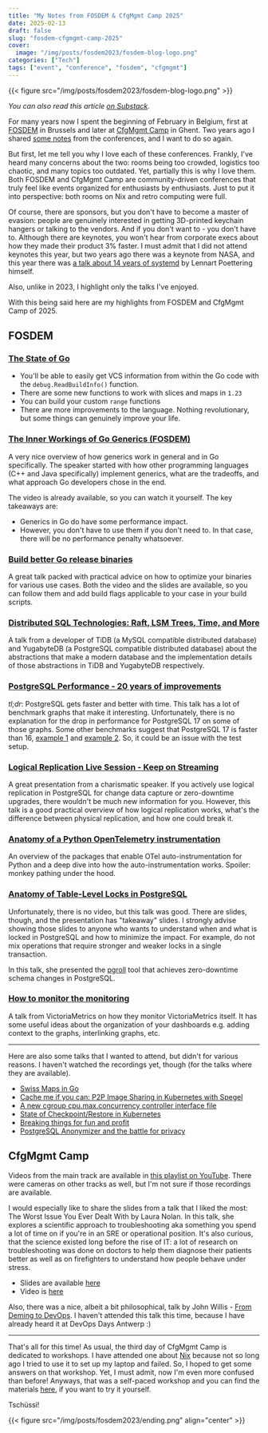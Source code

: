 ```yaml
---
title: "My Notes from FOSDEM & CfgMgmt Camp 2025"
date: 2025-02-13
draft: false
slug: "fosdem-cfgmgmt-camp-2025"
cover:
  image: "/img/posts/fosdem2023/fosdem-blog-logo.png"
categories: ["Tech"]
tags: ["event", "conference", "fosdem", "cfgmgmt"]
---
```


{{< figure src="/img/posts/fosdem2023/fosdem-blog-logo.png" >}}

_You can also read this article [on Substack](https://newsletter.catops.dev/p/my-notes-from-fosdem-and-cfgmgmt)._

For many years now I spent the beginning of February in Belgium, first at [FOSDEM](https://fosdem.org/) in Brussels and later at [CfgMgmt Camp](https://cfgmgmtcamp.org/) in Ghent. Two years ago I shared [some notes](https://grem1.in/post/fosdem-cfgmgmt-camp-2023/) from the conferences, and I want to do so again.

But first, let me tell you why I love each of these conferences. Frankly, I've heard many concerns about the two: rooms being too crowded, logistics too chaotic, and many topics too outdated. Yet, partially this is why I love them. Both FOSDEM and CfgMgmt Camp are community-driven conferences that truly feel like events organized for enthusiasts by enthusiasts. Just to put it into perspective: both rooms on Nix and retro computing were full.

Of course, there are sponsors, but you don't have to become a master of evasion: people are genuinely interested in getting 3D-printed keychain hangers or talking to the vendors. And if you don't want to - you don't have to. Although there are keynotes, you won't hear from corporate execs about how they made their product 3% faster. I must admit that I did not attend keynotes this year, but two years ago there was a keynote from NASA, and this year there was [a talk about 14 years of systemd](https://fosdem.org/2025/schedule/event/fosdem-2025-6648-14-years-of-systemd/) by Lennart Poettering himself.

Also, unlike in 2023, I highlight only the talks I've enjoyed.

With this being said here are my highlights from FOSDEM and CfgMgmt Camp of 2025.

## FOSDEM

### [The State of Go](https://fosdem.org/2025/schedule/event/fosdem-2025-5353-the-state-of-go/)

- You'll be able to easily get VCS information from within the Go code with the `debug.ReadBuildInfo()` function.
- There are some new functions to work with slices and maps in `1.23`
- You can build your custom `range` functions
- There are more improvements to the language. Nothing revolutionary, but some things can genuinely improve your life.
### [The Inner Workings of Go Generics (FOSDEM)](https://fosdem.org/2025/schedule/event/fosdem-2025-5329-the-inner-workings-of-go-generics/)

A very nice overview of how generics work in general and in Go specifically. The speaker started with how other programming languages (C++ and Java specifically) implement generics, what are the tradeoffs, and what approach Go developers chose in the end.

The video is already available, so you can watch it yourself. The key takeaways are:

- Generics in Go do have some performance impact.
- However, you don't have to use them if you don't need to. In that case, there will be no performance penalty whatsoever.

### [Build better Go release binaries](https://fosdem.org/2025/schedule/event/fosdem-2025-4406-build-better-go-release-binaries/)

A great talk packed with practical advice on how to optimize your binaries for various use cases. Both the video and the slides are available, so you can follow them and add build flags applicable to your case in your build scripts.

### [Distributed SQL Technologies: Raft, LSM Trees, Time, and More](https://fosdem.org/2025/schedule/event/fosdem-2025-4958-distributed-sql-technologies-raft-lsm-trees-time-and-more/)

A talk from a developer of TiDB (a MySQL compatible distributed database) and YugabyteDB (a PostgreSQL compatible distributed database) about the abstractions that make a modern database and the implementation details of those abstractions in TiDB and YugabyteDB respectively.

### [PostgreSQL Performance - 20 years of improvements](https://fosdem.org/2025/schedule/event/fosdem-2025-4615-postgresql-performance-20-years-of-improvements/)

_tl;dr_: PostgreSQL gets faster and better with time. This talk has a lot of benchmark graphs that make it interesting. Unfortunately, there is no explanation for the drop in performance for PostgreSQL 17 on some of those graphs. Some other benchmarks suggest that PostgreSQL 17 is faster than 16, [example 1](https://datasystemreviews.com/postgresql-17-performance-benchmark.html) and [example 2](https://www.crunchydata.com/blog/real-world-performance-gains-with-postgres-17-btree-bulk-scans).  So, it could be an issue with the test setup.

### [Logical Replication Live Session - Keep on Streaming](https://fosdem.org/2025/schedule/event/fosdem-2025-5787-logical-replication-live-session-keep-on-streaming/)

A great presentation from a charismatic speaker. If you actively use logical replication in PostgreSQL for change data capture or zero-downtime upgrades, there wouldn't be much new information for you. However, this talk is a good practical overview of how logical replication works, what's the difference between physical replication, and how one could break it.

### [Anatomy of a Python OpenTelemetry instrumentation](https://fosdem.org/2025/schedule/event/fosdem-2025-4282-anatomy-of-a-python-opentelemetry-instrumentation/)

An overview of the packages that enable OTel auto-instrumentation for Python and a deep dive into how the auto-instrumentation works. Spoiler: monkey pathing under the hood.

### [Anatomy of Table-Level Locks in PostgreSQL](https://fosdem.org/2025/schedule/event/fosdem-2025-4603-anatomy-of-table-level-locks-in-postgresql/)

Unfortunately, there is no video, but this talk was good. There are slides, though, and the presentation has "takeaway" slides. I strongly advise showing those slides to anyone who wants to understand when and what is locked in PostgreSQL and how to minimize the impact. For example, do not mix operations that require stronger and weaker locks in a single transaction.

In this talk, she presented the [pgroll](https://github.com/xataio/pgroll) tool that achieves zero-downtime schema changes in PostgreSQL.

### [How to monitor the monitoring](https://fosdem.org/2025/schedule/event/fosdem-2025-5388-how-to-monitor-the-monitoring/)

A talk from VictoriaMetrics on how they monitor VictoriaMetrics itself. It has some useful ideas about the organization of your dashboards e.g. adding context to the graphs, interlinking graphs, etc.

---

Here are also some talks that I wanted to attend, but didn't for various reasons. I haven't watched the recordings yet, though (for the talks where they are available).

- [Swiss Maps in Go](https://fosdem.org/2025/schedule/event/fosdem-2025-6049-swiss-maps-in-go/)
- [Cache me if you can: P2P Image Sharing in Kubernetes with Spegel](https://fosdem.org/2025/schedule/event/fosdem-2025-4934-cache-me-if-you-can-p2p-image-sharing-in-kubernetes-with-spegel/)
- [A new cgroup cpu.max.concurrency controller interface file](https://fosdem.org/2025/schedule/event/fosdem-2025-6283-a-new-cgroup-cpu-max-concurrency-controller-interface-file/)
- [State of Checkpoint/Restore in Kubernetes](https://fosdem.org/2025/schedule/event/fosdem-2025-4326-state-of-checkpoint-restore-in-kubernetes/)
- [Breaking things for fun and profit](https://fosdem.org/2025/schedule/event/fosdem-2025-4095-breaking-things-for-fun-and-profit/)
- [PostgreSQL Anonymizer and the battle for privacy](https://fosdem.org/2025/schedule/event/fosdem-2025-4258-postgresql-anonymizer-and-the-battle-for-privacy/)

## CfgMgmt Camp

Videos from the main track are available in [this playlist on YouTube](https://youtu.be/Qql42n4NRGs?si=28jwY0SRLZ4DqrZO). There were cameras on other tracks as well, but I'm not sure if those recordings are available.

 I would especially like to share the slides from a talk that I liked the most: The Worst Issue You Ever Dealt With by Laura Nolan. In this talk, she explores a scientific approach to troubleshooting aka something you spend a lot of time on if you're in an SRE or operational position. It's also curious, that the science existed long before the rise of IT: a lot of research on troubleshooting was done on doctors to help them diagnose their patients better as well as on firefighters to understand how people behave under stress.
- Slides are available [here](https://requisitevariety.net/worstissue.pdf)
- Video is [here](https://youtu.be/Qql42n4NRGs?si=WsevBcOCHsS4i1Jb)

Also, there was a nice, albeit a bit philosophical, talk by John Willis - [From Deming to DevOps](https://youtu.be/t6-Vpgf4jfI?si=-MLQhE11P52cr54m). I haven't attended this talk this time, because I have already heard it at DevOps Days Antwerp :)

---

That's all for this time! As usual, the third day of CfgMgmt Camp is dedicated to workshops. I have attended one about [Nix](https://nixos.org/) because not so long ago I tried to use it to set up my laptop and failed. So, I hoped to get some answers on that workshop. Yet, I must admit, now I'm even more confused than before! Anyways, that was a self-paced workshop and you can find the materials [here](https://pad.okeso.net/s/x3vaYLlEG#), if you want to try it yourself.

Tschüssi!

{{< figure src="/img/posts/fosdem2023/ending.png" align="center" >}}
